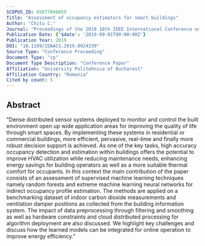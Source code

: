```yaml
---
SCOPUS_ID: 85077046059
Title: "Assessment of occupancy estimators for smart buildings"
Author: "Chitu C."
Journal: "Proceedings of the 2019 10th IEEE International Conference on Intelligent Data Acquisition and Advanced Computing Systems: Technology and Applications, IDAACS 2019"
Publication Date: {'$date': '2019-09-01T00:00:00Z'}
Publication Year: 2019
DOI: "10.1109/IDAACS.2019.8924339"
Source Type: "Conference Proceeding"
Document Type: "cp"
Document Type Description: "Conference Paper"
Affiliation: "University Politehnica of Bucharest"
Affiliation Country: "Romania"
Cited by count: 5
---
```


## Abstract
"Dense distributed sensor systems deployed to monitor and control the built environment open up wide application areas for improving the quality of life through smart spaces. By implementing these systems in residential or commercial buildings, more efficient, pervasive, real-time and finally more robust decision support is achieved. As one of the key tasks, high accuracy occupancy detection and estimation within buildings offers the potential to improve HVAC utilization while reducing maintenance needs, enhancing energy savings for building operators as well as a more suitable thermal comfort for occupants. In this context the main contribution of the paper consists of an assessment of supervised machine learning techniques namely random forests and extreme machine learning neural networks for indirect occupancy profile estimation. The methods are applied on a benchmarking dataset of indoor carbon dioxide measurements and ventilation damper positions as collected from the building information system. The impact of data preprocessing through filtering and smoothing as well as hardware constraints and cloud distributed processing for algorithm deployment are also discussed. We highlight key challenges and discuss how the learned models can be integrated for online operation to improve energy efficiency."
